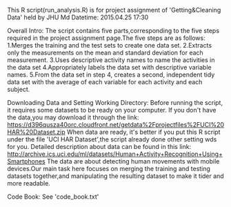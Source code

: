 This R script(run_analysis.R) is for project assignment of 'Getting&Cleaning Data' held by JHU
Md Datetime: 2015.04.25 17:30

Overall Intro:
  The script contains five parts,corresponding to the five steps required in the project assignment
page.The five steps are as follows:
  1.Merges the training and the test sets to create one data set.
  2.Extracts only the measurements on the mean and standard deviation for each measurement. 
  3.Uses descriptive activity names to name the activities in the data set
  4.Appropriately labels the data set with descriptive variable names. 
  5.From the data set in step 4, creates a second, independent tidy data set with the average of each variable for each activity and each subject.

Downloading Data and Setting Working Directory:
  Before running the script, it requires some datasets to be ready on your computer. If you don't have the data,you may download it through the link:
https://d396qusza40orc.cloudfront.net/getdata%2Fprojectfiles%2FUCI%20HAR%20Dataset.zip
  When data are ready, it's better if you put this R script under the file 'UCI HAR Dataset',the script already done other setting wds for you.
  Detailed description about data can be found in this link:
http://archive.ics.uci.edu/ml/datasets/Human+Activity+Recognition+Using+Smartphones 
  The data are about detecting human movements with mobile devices.Our main task here focuses on merging the training and testing datasets together,and manipulating the resulting dataset to make it tider and more readable.

Code Book:
  See 'code_book.txt'
